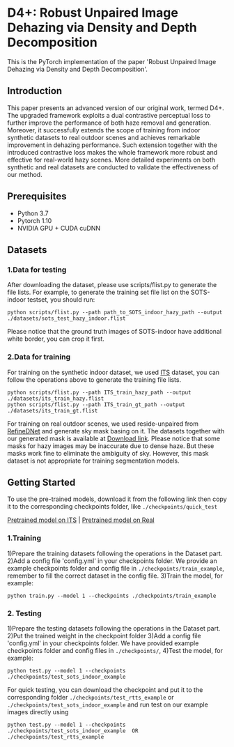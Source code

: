 D4+: Robust Unpaired Image Dehazing via Density and Depth Decomposition
===============================================
This is the PyTorch implementation of the paper 'Robust Unpaired Image Dehazing via Density and Depth Decomposition'.

Introduction
---------------------------------
This paper presents an advanced version of our original work, termed D4+. The upgraded framework exploits a dual contrastive perceptual loss to further improve the performance of both haze removal and generation. Moreover, it successfully extends the scope of training from indoor synthetic datasets to real outdoor scenes and achieves remarkable improvement in dehazing performance. Such extension together with the introduced contrastive loss makes the whole framework more robust and effective for real-world hazy scenes. More detailed experiments on both synthetic and real datasets are conducted to validate the effectiveness of our method.

Prerequisites
---------------------------------
* Python 3.7
* Pytorch 1.10
* NVIDIA GPU + CUDA cuDNN

Datasets
---------------------------------
### 1.Data for testing
After downloading the dataset, please use scripts/flist.py to generate the file lists. For example, to generate the training set file list on the SOTS-indoor testset, you should run:

```
python scripts/flist.py --path path_to_SOTS_indoor_hazy_path --output ./datasets/sots_test_hazy_indoor.flist
```

Please notice that the ground truth images of SOTS-indoor have additional white border, you can crop it first.

### 2.Data for training 
For training on the synthetic indoor dataset, we used [ITS](https://sites.google.com/view/reside-dehaze-datasets/reside-standard) dataset, you can follow the operations above to generate the training file lists.

```
python scripts/flist.py --path ITS_train_hazy_path --output ./datasets/its_train_hazy.flist
python scripts/flist.py --path ITS_train_gt_path --output ./datasets/its_train_gt.flist
```

For training on real outdoor scenes, we used reside-unpaired from [RefineDNet](https://github.com/xiaofeng94/RefineDNet-for-dehazing) and generate sky mask basing on it. The datasets together with our generated mask is available at [Download link](https://drive.google.com/file/d/1pfXZCFZ-8F53LdHyXHuiQdFNFbQ0qBmV/view?usp=share_link). Please notice that some masks for hazy images may be inaccurate due to dense haze. But these masks work fine to eliminate the ambiguity of sky. However, this mask dataset is not appropriate for training segmentation models. 


Getting Started
--------------------------------------
To use the pre-trained models, download it from the following link then copy it to the corresponding checkpoints folder, like `./checkpoints/quick_test`

[Pretrained model on ITS](https://drive.google.com/file/d/1_JA3UHVpBym4wARDM8GkcsCgEI6x2irP/view?usp=share_link) | [Pretrained model on Real](https://drive.google.com/file/d/1hshyzMCXYrPHUzwZk2rji9ExEQDKbOD_/view?usp=share_link)


### 1.Training 
1)Prepare the training datasets following the operations in the Dataset part.
2)Add a config file 'config.yml' in your checkpoints folder. We provide an example checkpoints folder and config file in `./checkpoints/train_example`, remember to fill the correct dataset in the config file. 
3)Train the model, for example:

```
python train.py --model 1 --checkpoints ./checkpoints/train_example
```

### 2. Testing
1)Prepare the testing datasets following the operations in the Dataset part.
2)Put the trained weight in the checkpoint folder 
3)Add a config file 'config.yml' in your checkpoints folder. We have provided example checkpoints folder and config files in `./checkpoints/`, 
4)Test the model, for example:
```
python test.py --model 1 --checkpoints ./checkpoints/test_sots_indoor_example
```
For quick testing, you can download the checkpoint and put it to the corresponding folder `./checkpoints/test_rtts_example` or `./checkpoints/test_sots_indoor_example` and run test on our example images directly using

```
python test.py --model 1 --checkpoints ./checkpoints/test_sots_indoor_example  OR ./checkpoints/test_rtts_example
```

